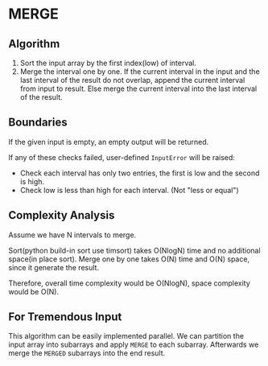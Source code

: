 # MERGE

## Algorithm

1. Sort the input array by the first index(low) of interval.
2. Merge the interval one by one. If the current interval in the input and the last interval of the result do not overlap, append the current interval from input to result. Else merge the current interval into the last interval of the result.

## Boundaries

If the given input is empty, an empty output will be returned.

If any of these checks failed, user-defined `InputError` will be raised:

* Check each interval has only two entries, the first is low and the second is high.
* Check low is less than high for each interval. (Not "less or equal")


## Complexity Analysis

Assume we have N intervals to merge.


Sort(python build-in sort use timsort) takes O(NlogN) time and no additional space(in place sort). 
Merge one by one takes O(N) time and O(N) space, since it generate the result.


Therefore, overall time complexity would be O(NlogN), space complexity would be O(N).

## For Tremendous Input

This algorithm can be easily implemented parallel. We can partition the input array into subarrays and apply `MERGE` to each subarray. Afterwards we merge the `MERGED` subarrays into the end result.